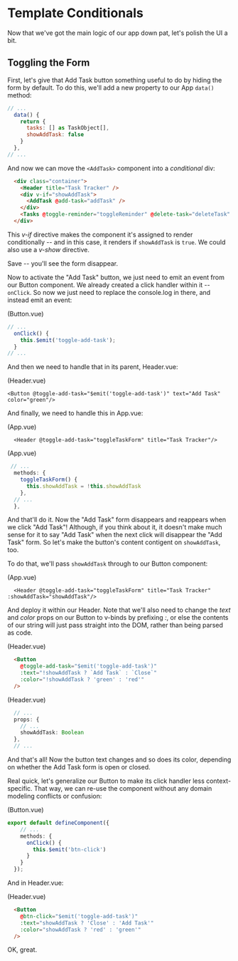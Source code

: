 # Template Conditionals

Now that we've got the main logic of our app down pat, let's polish the UI a bit.

## Toggling the Form

First, let's give that Add Task button something useful to do by hiding the form by default. To do this, we'll add a new property to our App ```data()``` method:

```js
// ...
  data() {
    return {
      tasks: [] as TaskObject[],
      showAddTask: false
    }
  },
// ...
```

And now we can move the ```<AddTask>``` component into a _conditional_ div:

```html
  <div class="container">
    <Header title="Task Tracker" />
    <div v-if="showAddTask">
      <AddTask @add-task="addTask" />
    </div>
    <Tasks @toggle-reminder="toggleReminder" @delete-task="deleteTask" :tasks="tasks"/>
  </div>
```

This _v-if_ directive makes the component it's assigned to render conditionally -- and in this case, it renders if ```showAddTask``` is ```true```. We could also use a _v-show_ directive.

Save -- you'll see the form disappear.

Now to activate the "Add Task" button, we just need to emit an event from our Button component. We already created a click handler within it -- ```onClick```. So now we just need to replace the console.log in there, and instead emit an event:

(Button.vue)
```ts
// ...
  onClick() {
    this.$emit('toggle-add-task');   
  }
// ...
```

And then we need to handle that in its parent, Header.vue:

(Header.vue)
```vue
<Button @toggle-add-task="$emit('toggle-add-task')" text="Add Task" color="green"/>
```

And finally, we need to handle this in App.vue:

(App.vue)
```vue
  <Header @toggle-add-task="toggleTaskForm" title="Task Tracker"/>
```

(App.vue)
```ts
 // ...
  methods: {
    toggleTaskForm() {
      this.showAddTask = !this.showAddTask
    },
  // ...
  },
```

And that'll do it. Now the "Add Task" form disappears and reappears when we click "Add Task"! Although, if you think about it, it doesn't make much sense for it to say "Add Task" when the next click will disappear the "Add Task" form. So let's make the button's content contigent on ```showAddTask```, too.

To do that, we'll pass ```showAddTask``` through to our Button component:

(App.vue)
```vue
  <Header @toggle-add-task="toggleTaskForm" title="Task Tracker" :showAddTask="showAddTask"/>
```

And deploy it within our Header. Note that we'll also need to change the _text_ and _color_ props on our Button to v-binds by prefixing _:_, or else the contents of our string will just pass straight into the DOM, rather than being parsed as code.

(Header.vue)
```html
  <Button 
    @toggle-add-task="$emit('toggle-add-task')" 
    :text="!showAddTask ? `Add Task` : `Close`" 
    :color="!showAddTask ? 'green' : 'red'"
  />
```

(Header.vue)
```ts
  // ...
  props: {
    // ...
    showAddTask: Boolean
  },
  // ...
```

And that's all! Now the button text changes and so does its color, depending on whether the Add Task form is open or closed.

Real quick, let's generalize our Button to make its click handler less context-specific. That way, we can re-use the component without any domain modeling conflicts or confusion:

(Button.vue)
```ts
export default defineComponent({
    // ...
    methods: {
      onClick() {
        this.$emit('btn-click')
      }
    }
  });
```

And in Header.vue:

(Header.vue)
```html
  <Button 
    @btn-click="$emit('toggle-add-task')" 
    :text="showAddTask ? 'Close' : 'Add Task'" 
    :color="showAddTask ? 'red' : 'green'"
  />
```

OK, great.